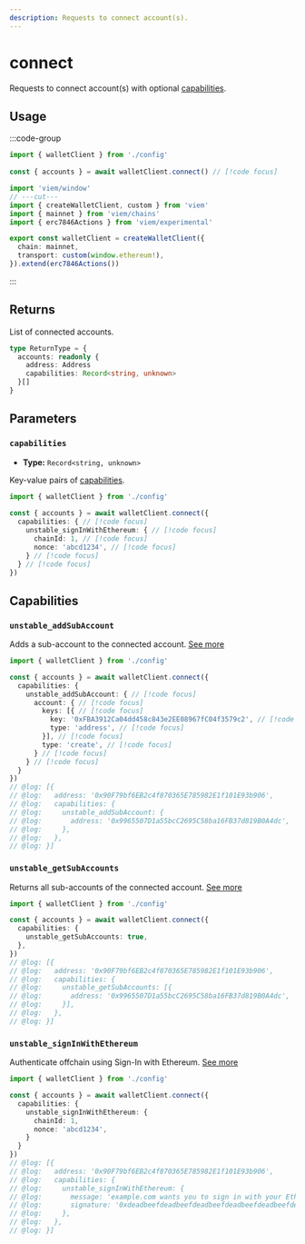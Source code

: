 ```yaml
---
description: Requests to connect account(s).
---
```


# connect

Requests to connect account(s) with optional [capabilities](#capabilities).

## Usage

:::code-group

```ts twoslash [example.ts]
import { walletClient } from './config'
 
const { accounts } = await walletClient.connect() // [!code focus]
```

```ts twoslash [config.ts] filename="config.ts"
import 'viem/window'
// ---cut---
import { createWalletClient, custom } from 'viem'
import { mainnet } from 'viem/chains'
import { erc7846Actions } from 'viem/experimental'

export const walletClient = createWalletClient({
  chain: mainnet,
  transport: custom(window.ethereum!),
}).extend(erc7846Actions())
```

:::

## Returns

List of connected accounts.

```ts
type ReturnType = {
  accounts: readonly {
    address: Address
    capabilities: Record<string, unknown>
  }[]
}
```

## Parameters

### `capabilities`

- **Type:** `Record<string, unknown>`

Key-value pairs of [capabilities](#capabilities).

```ts twoslash
import { walletClient } from './config'
 
const { accounts } = await walletClient.connect({
  capabilities: { // [!code focus]
    unstable_signInWithEthereum: { // [!code focus]
      chainId: 1, // [!code focus]
      nonce: 'abcd1234', // [!code focus]
    } // [!code focus]
  } // [!code focus]
})
```

## Capabilities

### `unstable_addSubAccount`

Adds a sub-account to the connected account. [See more](https://github.com/ethereum/ERCs/blob/4d3d641ee3c84750baf461b8dd71d27c424417a9/ERCS/erc-7895.md)

```ts twoslash
import { walletClient } from './config'

const { accounts } = await walletClient.connect({
  capabilities: {
    unstable_addSubAccount: { // [!code focus]
      account: { // [!code focus]
        keys: [{ // [!code focus]
          key: '0xFBA3912Ca04dd458c843e2EE08967fC04f3579c2', // [!code focus]
          type: 'address', // [!code focus]
        }], // [!code focus]
        type: 'create', // [!code focus]
      } // [!code focus]
    } // [!code focus]
  }
})
// @log: [{
// @log:   address: '0x90F79bf6EB2c4f870365E785982E1f101E93b906',
// @log:   capabilities: {
// @log:     unstable_addSubAccount: {
// @log:       address: '0x9965507D1a55bcC2695C58ba16FB37d819B0A4dc',
// @log:     },
// @log:   },
// @log: }]
```

### `unstable_getSubAccounts`

Returns all sub-accounts of the connected account. [See more](https://github.com/ethereum/ERCs/blob/4d3d641ee3c84750baf461b8dd71d27c424417a9/ERCS/erc-7895.md)

```ts twoslash
import { walletClient } from './config'

const { accounts } = await walletClient.connect({
  capabilities: {
    unstable_getSubAccounts: true,
  },
})
// @log: [{
// @log:   address: '0x90F79bf6EB2c4f870365E785982E1f101E93b906',
// @log:   capabilities: {
// @log:     unstable_getSubAccounts: [{
// @log:       address: '0x9965507D1a55bcC2695C58ba16FB37d819B0A4dc',
// @log:     }],
// @log:   },
// @log: }]
```


### `unstable_signInWithEthereum`

Authenticate offchain using Sign-In with Ethereum. [See more](https://github.com/ethereum/ERCs/blob/abd1c9f4eda2d6ad06ade0e3af314637a27d1ee7/ERCS/erc-7846.md#signinwithethereum)

```ts twoslash
import { walletClient } from './config'

const { accounts } = await walletClient.connect({
  capabilities: {
    unstable_signInWithEthereum: {
      chainId: 1,
      nonce: 'abcd1234',
    }
  }
})
// @log: [{
// @log:   address: '0x90F79bf6EB2c4f870365E785982E1f101E93b906',
// @log:   capabilities: {
// @log:     unstable_signInWithEthereum: {
// @log:       message: 'example.com wants you to sign in with your Ethereum account...',
// @log:       signature: '0xdeadbeefdeadbeefdeadbeefdeadbeefdeadbeefdeadbeefdeadbeefdeadbeef',
// @log:     },
// @log:   },
// @log: }]
```


